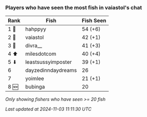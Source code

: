 ### Players who have seen the most fish in vaiastol's chat
| Rank | Fish | Fish Seen |
|------|--------|-----------|
| 1 🥇  | hahppyy  | 54 (+6) |
| 2 🥈  | vaiastol  | 42 (+1) |
| 3 🥉  | divra__  | 41 (+3) |
| 4 ⬆ | milesdotcom  | 40 (+4) |
| 5 ⬇ | leastsussyimposter  | 39 (+1) |
| 6  | dayzedinndaydreams  | 26 |
| 7  | yoimlee  | 21 (+1) |
| 8 🆕 | bubinga  | 20 |

_Only showing fishers who have seen >= 20 fish_

_Last updated at 2024-11-03 11:11:30 UTC_